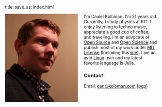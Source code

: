 title: 
save_as: index.html


<img src="../images/pic.jpg" width="240" style="float: left; padding: 0px 20px 0px 0px;"></img>

I'm Daniel Kolbman. I'm 21 years old. Currently, I study physics at RIT. I enjoy
listening to techno music, appreciate a good cup of coffee, and traveling.
I'm an advocate of [Open Source](http://opensource.org/) and
[Open Science](http://en.wikipedia.org/wiki/Open_science) and publish most of my
work under [MIT License](http://opensource.org/licenses/MIT) (Including this 
[site](https://github.com/dankolbman/dankolbman])).
I am an avid [Linux](https://archlinux.org/) user and my latest favorite language
is [Julia](http://julialang.org/).

### Contact
Email: dan@kolbman.com [[pgp](|filename|/DanKolbmanPub.asc)]
